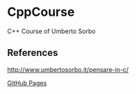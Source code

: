 # CppCourse
C++ Course of Umberto Sorbo

## References
http://www.umbertosorbo.it/pensare-in-c/

[GitHub Pages](https://pages.github.com/)

## 

